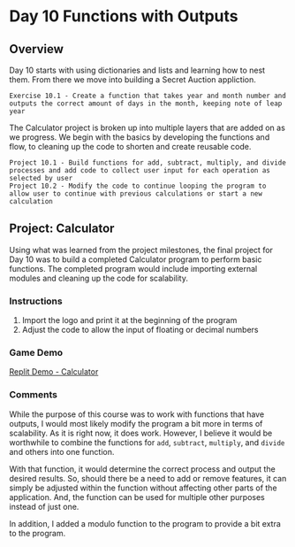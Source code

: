 # Day 10 Functions with Outputs

## Overview

Day 10 starts with using dictionaries and lists and learning how to nest them. From there we move into building a Secret Auction appliction.

    Exercise 10.1 - Create a function that takes year and month number and outputs the correct amount of days in the month, keeping note of leap year

The Calculator project is broken up into multiple layers that are added on as we progress. We begin with the basics by developing the functions and flow, to cleaning up the code to shorten and create reusable code.

    Project 10.1 - Build functions for add, subtract, multiply, and divide processes and add code to collect user input for each operation as selected by user
    Project 10.2 - Modify the code to continue looping the program to allow user to continue with previous calculations or start a new calculation

## Project: Calculator

Using what was learned from the project milestones, the final project for Day 10 was to build a completed Calculator program to perform basic functions. The completed program would include importing external modules and cleaning up the code for scalability.

### Instructions

1. Import the logo and print it at the beginning of the program
2. Adjust the code to allow the input of floating or decimal numbers

### Game Demo

[Replit Demo - Calculator](https://replit.com/@EoghyUnscripted/Calculator)

### Comments

While the purpose of this course was to work with functions that have outputs, I would most likely modify the program a bit more in terms of scalability. As it is right now, it does work. However, I believe it would be worthwhile to combine the functions for `add`, `subtract`, `multiply`, and `divide` and others into one function.

With that function, it would determine the correct process and output the desired results. So, should there be a need to add or remove features, it can simply be adjusted within the function without affecting other parts of the application. And, the function can be used for multiple other purposes instead of just one.

In addition, I added a modulo function to the program to provide a bit extra to the program.
